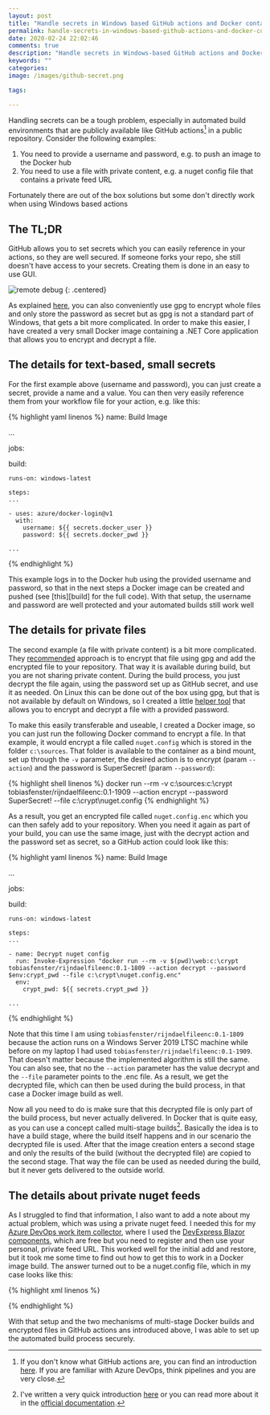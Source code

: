 ```yaml
---
layout: post
title: "Handle secrets in Windows based GitHub actions and Docker containers"
permalink: handle-secrets-in-windows-based-github-actions-and-docker-containers
date: 2020-02-24 22:02:46
comments: true
description: "Handle secrets in Windows-based GitHub actions and Docker containers"
keywords: ""
categories:
image: /images/github-secret.png

tags:

---
```


Handling secrets can be a tough problem, especially in automated build environments that are publicly available like GitHub actions[^1] in a public repository. Consider the following examples:

1. You need to provide a username and password, e.g. to push an image to the Docker hub
1. You need to use a file with private content, e.g. a nuget config file that contains a private feed URL

Fortunately there are out of the box solutions but some don't directly work when using Windows based actions

## The TL;DR
GitHub allows you to set secrets which you can easily reference in your actions, so they are well secured. If someone forks your repo, she still doesn't have access to your secrets. Creating them is done in an easy to use GUI.

![remote debug](/images/github-secret.png)
{: .centered}

As explained [here][limits-secrets], you can also conveniently use gpg to encrypt whole files and only store the password as secret but as gpg is not a standard part of Windows, that gets a bit more complicated. In order to make this easier, I have created a very small Docker image containing a .NET Core application that allows you to encrypt and decrypt a file.

## The details for text-based, small secrets
For the first example above (username and password), you can just create a secret, provide a name and a value. You can then very easily reference them from your workflow file for your action, e.g. like this:

{% highlight yaml linenos %}
name: Build Image

...

jobs:

  build:

    runs-on: windows-latest

    steps:
    ...
    
    - uses: azure/docker-login@v1
      with:
        username: ${{ secrets.docker_user }}
        password: ${{ secrets.docker_pwd }}

    ...

{% endhighlight %}

This example logs in to the Docker hub using the provided username and password, so that in the next steps a Docker image can be created and pushed (see [this][build] for the full code). With that setup, the username and password are well protected and your automated builds still work well

## The details for private files
The second example (a file with private content) is a bit more complicated. They [recommended][limits-secrets] approach is to encrypt that file using gpg and add the encrypted file to your repository. That way it is available during build, but you are not sharing private content. During the build process, you just decrypt the file again, using the password set up as GitHub secret, and use it as needed. On Linux this can be done out of the box using gpg, but that is not available by default on Windows, so I created a little [helper tool][rijndael] that allows you to encrypt and decrypt a file with a provided password.

To make this easily transferable and useable, I created a Docker image, so you can just run the following Docker command to encrypt a file. In that example, it would encrypt a file called `nuget.config` which is stored in the folder `c:\sources`. That folder is available to the container as a bind mount, set up through the `-v` parameter, the desired action is to encrypt (param `--action`) and the password is SuperSecret! (param `--password`):

{% highlight shell linenos %}
docker run --rm -v c:\sources\:c:\crypt tobiasfenster/rijndaelfileenc:0.1-1909 --action encrypt --password SuperSecret! --file c:\crypt\nuget.config
{% endhighlight %}

As a result, you get an encrypted file called `nuget.config.enc` which you can then safely add to your repository. When you need it again as part of your build, you can use the same image, just with the decrypt action and the password set as secret, so a GitHub action could look like this:

{% highlight yaml linenos %}
name: Build Image

... 

jobs:

  build:

    runs-on: windows-latest

    steps:
    ...
      
    - name: Decrypt nuget config
      run: Invoke-Expression "docker run --rm -v $(pwd)\web:c:\crypt tobiasfenster/rijndaelfileenc:0.1-1809 --action decrypt --password $env:crypt_pwd --file c:\crypt\nuget.config.enc"
      env:
        crypt_pwd: ${{ secrets.crypt_pwd }}
    
    ...  

{% endhighlight %}

Note that this time I am using `tobiasfenster/rijndaelfileenc:0.1-1809` because the action runs on a Windows Server 2019 LTSC machine while before on my laptop I had used `tobiasfenster/rijndaelfileenc:0.1-1909`. That doesn't matter because the implemented algorithm is still the same. You can also see, that no the `--action` parameter has the value decrypt and the `--file` parameter points to the .enc file. As a result, we get the decrypted file, which can then be used during the build process, in that case a Docker image build as well.

Now all you need to do is make sure that this decrypted file is only part of the build process, but never actually delivered. In Docker that is quite easy, as you can use a concept called multi-stage builds[^2]. Basically the idea is to have a build stage, where the build itself happens and in our scenario the decrypted file is used. After that the image creation enters a second stage and only the results of the build (without the decrypted file) are copied to the second stage. That way the file can be used as needed during the build, but it never gets delivered to the outside world.

## The details about private nuget feeds
As I struggled to find that information, I also want to add a note about my actual problem, which was using a private nuget feed. I needed this for my [Azure DevOps work item collector][azdevops-wi-reader], where I used the [DevExpress Blazor components][devexpress], which are free but you need to register and then use your personal, private feed URL. This worked well for the initial add and restore, but it took me some time to find out how to get this to work in a Docker image build. The answer turned out to be a nuget.config file, which in my case looks like this:

{% highlight xml linenos %}
<?xml version="1.0" encoding="utf-8"?>
<configuration>
  <packageSources>
    <add key="nuget.org" value="https://api.nuget.org/v3/index.json" protocolVersion="3" />
    <add key="DevExpress Nuget server" value="https://nuget.devexpress.com/<this is secret>/api" />
  </packageSources>
</configuration>
{% endhighlight %}

With that setup and the two mechanisms of multi-stage Docker builds and encrypted files in GitHub actions ans introduced above, I was able to set up the automated build process securely.

[^1]: If you don't know what GitHub actions are, you can find an introduction [here][actions]. If you are familiar with Azure DevOps, think pipelines and you are very close.
[^2]: I've written a very quick introduction [here][intro-multistage] or you can read more about it in the [official documentation][multistage-docs]. 

[actions]: https://github.com/features/actions
[limits-secrets]: https://help.github.com/en/actions/configuring-and-managing-workflows/creating-and-storing-encrypted-secrets#limits-for-secrets
[this]: https://github.com/tfenster/azdevops-wi-reader/blob/e2867818065a994d3ab1c1eeb1f3c2d8dc17a277/.github/workflows/build-image.yml
[rijndael]: https://github.com/tfenster/RijndaelFileEncryption/blob/master/Program.cs
[intro-multistage]: https://www.axians-infoma.de/techblog/optimize-ci-build-appveyor-multi-stage-image/
[multistage-docs]: https://docs.docker.com/develop/develop-images/multistage-build/
[azdevops-wi-reader]: https://tobiasfenster.io/creating-a-combined-work-item-list-from-multiple-azure-devops-organizations-and-why-that-matters-for-gdpr
[devexpress]: https://www.devexpress.com/blazor/